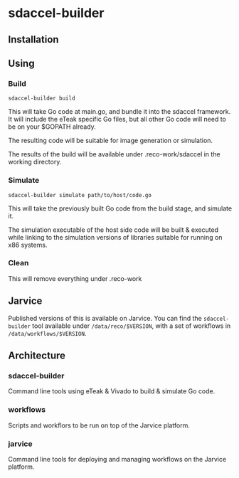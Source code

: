 # sdaccel-builder

## Installation

## Using

### Build

```
sdaccel-builder build
```

This will take Go code at main.go, and bundle it into the sdaccel framework. It will include the eTeak specific Go files, but all other Go code will need to be on your $GOPATH already.

The resulting code will be suitable for image generation or simulation.

The results of the build will be available under .reco-work/sdaccel in the working directory.


### Simulate

```
sdaccel-builder simulate path/to/host/code.go
```

This will take the previously built Go code from the build stage, and simulate it.

The simulation executable of the host side code will be built & executed while linking to the simulation versions of libraries suitable for running on x86 systems.


### Clean

This will remove everything under .reco-work

## Jarvice

Published versions of this is available on Jarvice. You can find the
`sdaccel-builder` tool available under `/data/reco/$VERSION`, with a set of
workflows in `/data/workflows/$VERSION`.

## Architecture

### sdaccel-builder

Command line tools using eTeak & Vivado to build & simulate Go code.

### workflows

Scripts and workflors to be run on top of the Jarvice platform.

### jarvice

Command line tools for deploying and managing workflows on the Jarvice platform.
